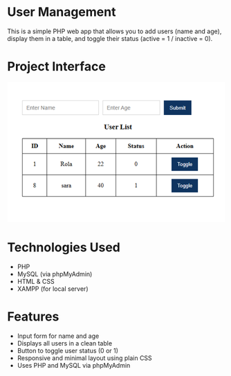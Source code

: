 #  User Management 

This is a simple PHP web app that allows you to add users (name and age), display them in a table, and toggle their status (active = 1 / inactive = 0).



# Project Interface

![User Interface](table.png)



# Technologies Used

- PHP
- MySQL (via phpMyAdmin)
- HTML & CSS
- XAMPP (for local server)



# Features

- Input form for name and age
- Displays all users in a clean table
- Button to toggle user status (0 or 1)
- Responsive and minimal layout using plain CSS
- Uses PHP and MySQL via phpMyAdmin

